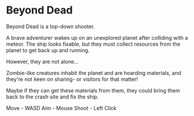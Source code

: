 # Beyond Dead
Beyond Dead is a top-down shooter. 

A brave adventurer wakes up on an unexplored planet after colliding with a meteor. The ship looks fixable, but they must collect resources from the planet to get back up and running. 

However, they are not alone...

Zombie-like creatures inhabit the planet and are hoarding materials, and they're not keen on sharing- or visitors for that matter!

Maybe if they can get these materials from them, they could bring them back to the crash site and fix the ship.

Move - WASD
Aim - Mouse
Shoot - Left Click
